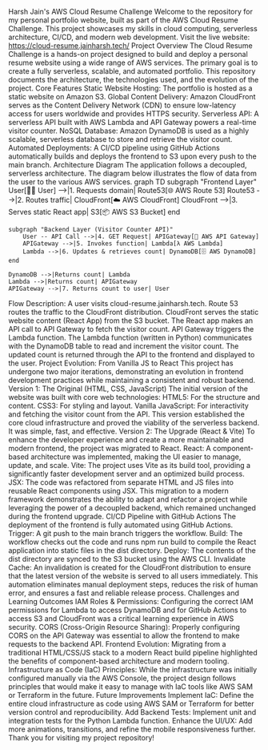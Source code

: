 Harsh Jain's AWS Cloud Resume Challenge
Welcome to the repository for my personal portfolio website, built as part of the AWS Cloud Resume Challenge. This project showcases my skills in cloud computing, serverless architecture, CI/CD, and modern web development.
Visit the live website: https://cloud-resume.jainharsh.tech/
Project Overview
The Cloud Resume Challenge is a hands-on project designed to build and deploy a personal resume website using a wide range of AWS services. The primary goal is to create a fully serverless, scalable, and automated portfolio. This repository documents the architecture, the technologies used, and the evolution of the project.
Core Features
Static Website Hosting: The portfolio is hosted as a static website on Amazon S3.
Global Content Delivery: Amazon CloudFront serves as the Content Delivery Network (CDN) to ensure low-latency access for users worldwide and provides HTTPS security.
Serverless API: A serverless API built with AWS Lambda and API Gateway powers a real-time visitor counter.
NoSQL Database: Amazon DynamoDB is used as a highly scalable, serverless database to store and retrieve the visitor count.
Automated Deployments: A CI/CD pipeline using GitHub Actions automatically builds and deploys the frontend to S3 upon every push to the main branch.
Architecture Diagram
The application follows a decoupled, serverless architecture. The diagram below illustrates the flow of data from the user to the various AWS services.
graph TD
    subgraph "Frontend Layer"
        User[👨‍💻 User] -->|1. Requests domain| Route53[🌐 AWS Route 53]
        Route53 -->|2. Routes traffic| CloudFront[☁️ AWS CloudFront]
        CloudFront -->|3. Serves static React app| S3[📦 AWS S3 Bucket]
    end

    subgraph "Backend Layer (Visitor Counter API)"
        User -- API Call -->|4. GET Request| APIGateway[🔗 AWS API Gateway]
        APIGateway -->|5. Invokes function| Lambda[λ AWS Lambda]
        Lambda -->|6. Updates & retrieves count| DynamoDB[🗄️ AWS DynamoDB]
    end

    DynamoDB -->|Returns count| Lambda
    Lambda -->|Returns count| APIGateway
    APIGateway -->|7. Returns count to user| User


Flow Description:
A user visits cloud-resume.jainharsh.tech.
Route 53 routes the traffic to the CloudFront distribution.
CloudFront serves the static website content (React App) from the S3 bucket.
The React app makes an API call to API Gateway to fetch the visitor count.
API Gateway triggers the Lambda function.
The Lambda function (written in Python) communicates with the DynamoDB table to read and increment the visitor count.
The updated count is returned through the API to the frontend and displayed to the user.
Project Evolution: From Vanilla JS to React
This project has undergone two major iterations, demonstrating an evolution in frontend development practices while maintaining a consistent and robust backend.
Version 1: The Original (HTML, CSS, JavaScript)
The initial version of the website was built with core web technologies:
HTML5: For the structure and content.
CSS3: For styling and layout.
Vanilla JavaScript: For interactivity and fetching the visitor count from the API.
This version established the core cloud infrastructure and proved the viability of the serverless backend. It was simple, fast, and effective.
Version 2: The Upgrade (React & Vite)
To enhance the developer experience and create a more maintainable and modern frontend, the project was migrated to React.
React: A component-based architecture was implemented, making the UI easier to manage, update, and scale.
Vite: The project uses Vite as its build tool, providing a significantly faster development server and an optimized build process.
JSX: The code was refactored from separate HTML and JS files into reusable React components using JSX.
This migration to a modern framework demonstrates the ability to adapt and refactor a project while leveraging the power of a decoupled backend, which remained unchanged during the frontend upgrade.
CI/CD Pipeline with GitHub Actions
The deployment of the frontend is fully automated using GitHub Actions.
Trigger: A git push to the main branch triggers the workflow.
Build: The workflow checks out the code and runs npm run build to compile the React application into static files in the dist directory.
Deploy: The contents of the dist directory are synced to the S3 bucket using the AWS CLI.
Invalidate Cache: An invalidation is created for the CloudFront distribution to ensure that the latest version of the website is served to all users immediately.
This automation eliminates manual deployment steps, reduces the risk of human error, and ensures a fast and reliable release process.
Challenges and Learning Outcomes
IAM Roles & Permissions: Configuring the correct IAM permissions for Lambda to access DynamoDB and for GitHub Actions to access S3 and CloudFront was a critical learning experience in AWS security.
CORS (Cross-Origin Resource Sharing): Properly configuring CORS on the API Gateway was essential to allow the frontend to make requests to the backend API.
Frontend Evolution: Migrating from a traditional HTML/CSS/JS stack to a modern React build pipeline highlighted the benefits of component-based architecture and modern tooling.
Infrastructure as Code (IaC) Principles: While the infrastructure was initially configured manually via the AWS Console, the project design follows principles that would make it easy to manage with IaC tools like AWS SAM or Terraform in the future.
Future Improvements
Implement IaC: Define the entire cloud infrastructure as code using AWS SAM or Terraform for better version control and reproducibility.
Add Backend Tests: Implement unit and integration tests for the Python Lambda function.
Enhance the UI/UX: Add more animations, transitions, and refine the mobile responsiveness further.
Thank you for visiting my project repository!
